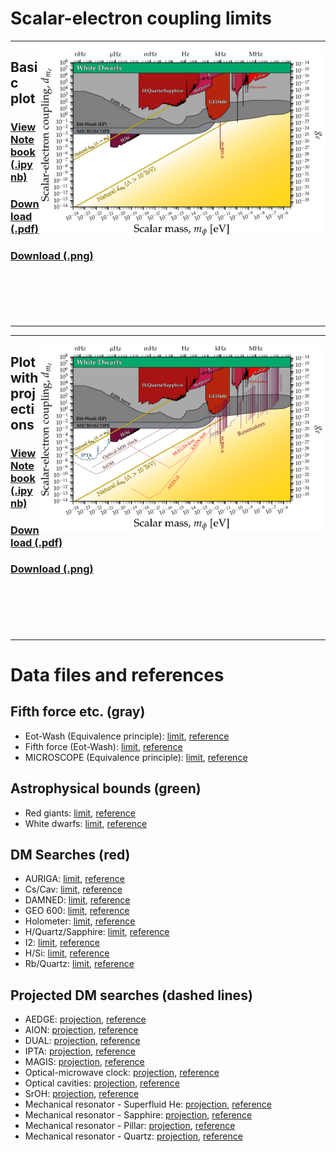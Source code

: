 # Scalar-electron coupling limits
---
[<img align="right" height="300" src="../plots/plots_png/ScalarElectron.png">](https://github.com/cajohare/AxionLimits/raw/master/plots/plots_png/ScalarElectron.png)
## Basic plot
### [View Notebook (.ipynb)](https://github.com/cajohare/AxionLimits/blob/master/Scalars.ipynb)
### [Download (.pdf)](https://github.com/cajohare/AxionLimits/raw/master/plots/ScalarElectron.pdf)
### [Download (.png)](https://github.com/cajohare/AxionLimits/raw/master/plots/plots_png/ScalarElectron.png)
### &nbsp;
### &nbsp;
---

---
[<img align="right" height="300" src="../plots/plots_png/ScalarElectron_with_Projections.png">](https://github.com/cajohare/AxionLimits/raw/master/plots/plots_png/ScalarElectron_with_Projections.png)
## Plot with projections
### [View Notebook (.ipynb)](https://github.com/cajohare/AxionLimits/blob/master/Scalars.ipynb)
### [Download (.pdf)](https://github.com/cajohare/AxionLimits/raw/master/plots/ScalarElectron_with_Projections.pdf)
### [Download (.png)](https://github.com/cajohare/AxionLimits/raw/master/plots/plots_png/ScalarElectron_with_Projections.png)
### &nbsp;
### &nbsp;
---

# Data files and references

## Fifth force etc. (gray)
* Eot-Wash (Equivalence principle): [limit](https://github.com/cajohare/AxionLimits/raw/master/limit_data/ScalarElectron/EotWashEP.txt), [reference](https://arxiv.org/abs/1807.04512)
* Fifth force (Eot-Wash): [limit](https://github.com/cajohare/AxionLimits/raw/master/limit_data/ScalarElectron/FifthForce.txt), [reference](https://arxiv.org/abs/1508.01798)
* MICROSCOPE (Equivalence principle): [limit](https://github.com/cajohare/AxionLimits/raw/master/limit_data/ScalarElectron/MICROSCOPE.txt), [reference](https://arxiv.org/abs/1712.00483)

## Astrophysical bounds (green)
* Red giants: [limit](https://github.com/cajohare/AxionLimits/raw/master/limit_data/ScalarElectron/RedGiants.txt), [reference](https://arxiv.org/abs/1611.05852)
* White dwarfs: [limit](https://github.com/cajohare/AxionLimits/raw/master/limit_data/ScalarElectron/WhiteDwarfs.txt), [reference](https://arxiv.org/abs/2303.00778)

## DM Searches (red)
* AURIGA: [limit](https://github.com/cajohare/AxionLimits/raw/master/limit_data/ScalarElectron/AURIGA.txt), [reference](https://arxiv.org/abs/1607.07327)
* Cs/Cav: [limit](https://github.com/cajohare/AxionLimits/raw/master/limit_data/ScalarElectron/CsCav.txt), [reference](https://arxiv.org/abs/2201.02042)
* DAMNED: [limit](https://github.com/cajohare/AxionLimits/raw/master/limit_data/ScalarElectron/DAMNED.txt), [reference](https://arxiv.org/abs/2006.07055)
* GEO 600: [limit](https://github.com/cajohare/AxionLimits/raw/master/limit_data/ScalarElectron/GEO600.txt), [reference](https://arxiv.org/abs/2103.03783)
* Holometer: [limit](https://github.com/cajohare/AxionLimits/raw/master/limit_data/ScalarElectron/Holometer.txt), [reference](https://arxiv.org/abs/2108.04746)
* H/Quartz/Sapphire: [limit](https://github.com/cajohare/AxionLimits/raw/master/limit_data/ScalarElectron/HQuartzSapphire.txt), [reference](https://arxiv.org/abs/2010.08107)
* I2: [limit](https://github.com/cajohare/AxionLimits/raw/master/limit_data/ScalarElectron/I2.txt), [reference](https://arxiv.org/abs/2111.06883)
* H/Si: [limit](https://github.com/cajohare/AxionLimits/raw/master/limit_data/ScalarElectron/HSi.txt), [reference](https://arxiv.org/abs/2008.08773)
* Rb/Quartz: [limit](https://github.com/cajohare/AxionLimits/raw/master/limit_data/ScalarElectron/RbQuartz.txt), [reference](https://arxiv.org/abs/2212.04413)

## Projected DM searches (dashed lines)
* AEDGE: [projection](https://github.com/cajohare/AxionLimits/raw/master/limit_data/ScalarElectron/Projections/AEDGE.txt), [reference](https://arxiv.org/abs/2108.02468)
* AION: [projection](https://github.com/cajohare/AxionLimits/raw/master/limit_data/ScalarElectron/Projections/AION-km.txt), [reference](https://arxiv.org/abs/2108.02468)
* DUAL: [projection](https://github.com/cajohare/AxionLimits/raw/master/limit_data/ScalarElectron/Projections/DUAL.txt), [reference](https://arxiv.org/abs/1508.01798)
* IPTA: [projection](https://github.com/cajohare/AxionLimits/raw/master/limit_data/ScalarPhoton/IPTA.txt), [reference](https://arxiv.org/abs/2205.06817)
* MAGIS: [projection](https://github.com/cajohare/AxionLimits/raw/master/limit_data/ScalarElectron/Projections/MAGIS-km.txt), [reference](https://arxiv.org/abs/2104.02835)
* Optical-microwave clock: [projection](https://github.com/cajohare/AxionLimits/raw/master/limit_data/ScalarElectron/Projections/OpticalMW.txt), [reference](https://arxiv.org/abs/1405.2925)
* Optical cavities: [projection](https://github.com/cajohare/AxionLimits/raw/master/limit_data/ScalarElectron/Projections/CavityCavity.txt), [reference](https://arxiv.org/abs/1808.00540)
* SrOH: [projection](https://github.com/cajohare/AxionLimits/raw/master/limit_data/ScalarElectron/Projections/SrOH.txt), [reference](https://arxiv.org/abs/1805.08185)
* Mechanical resonator - Superfluid He: [projection](https://github.com/cajohare/AxionLimits/raw/master/limit_data/ScalarElectron/Projections/Resonator-Helium.txt), [reference](https://arxiv.org/abs/1910.07574)
* Mechanical resonator - Sapphire: [projection](https://github.com/cajohare/AxionLimits/raw/master/limit_data/ScalarElectron/Projections/Resonator-Sapphire.txt), [reference](https://arxiv.org/abs/1910.07574)
* Mechanical resonator - Pillar: [projection](https://github.com/cajohare/AxionLimits/raw/master/limit_data/ScalarElectron/Projections/Resonator-Pillar.txt), [reference](https://arxiv.org/abs/1910.07574)
* Mechanical resonator - Quartz: [projection](https://github.com/cajohare/AxionLimits/raw/master/limit_data/ScalarElectron/Projections/Resonator-Quartz.txt), [reference](https://arxiv.org/abs/1910.07574)